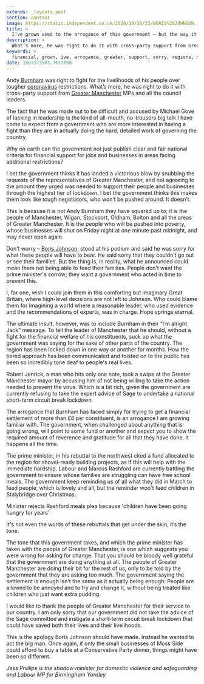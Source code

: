 ```yaml
--- 
extends: _layouts.post 
section: content 
image: https://static.independent.co.uk/2020/10/20/22/BORIS%20JOHNSON.jpeg 
title: > 
  I’ve grown used to the arrogance of this government – but the way it’s treating the regions is just insulting 
description: > 
  What’s more, he was right to do it with cross-party support from Greater Manchester MPs and all the council leaders.Why on earth can the government not just publish clear and fair national criteria for financial support for jobs and businesses in areas facing additional restrictions?Robert Jenrick, a man who hits only one note, took a swipe at the Greater Manchester mayor by accusing him of not being willing to take the action needed to prevent the virus.The people of Greater Manchester are doing their bit for the rest of us, only to be told by the government that they are asking too much.I would like to thank the people of Greater Manchester for their service to our country. 
keywords: > 
  financial, grown, ive, arrogance, greater, support, sorry, regions, manchester, johnson, fight, burnham, businesses, prime, used, insulting, treating, way 
date: 1603373503.7677898 
--- 
```

<div><p class="sc-pQGev lbdMzz above-article-prompt-donations"></p><p class="sc-qcpsZ hkkdnF">

</p><p>Andy<a href="/topic/andy-burnham"> Burnham</a> was right to fight for the livelihoods of his people over tougher <a href="/topic/coronavirus">coronavirus</a> restrictions. What&#8217;s more, he was right to do it with cross-party support from <a href="/topic/greater-manchester">Greater Manchester</a> MPs and all the council leaders.</p><p>The fact that he was made out to be difficult and accused by Michael Gove of lacking in leadership is the kind of all-mouth, no-trousers big talk I have come to expect from a government who are more interested in having a fight than they are in actually doing the hard, detailed work of governing the country.</p><p></p><p>Why on earth can the government not just publish clear and fair national criteria for financial support for jobs and businesses in areas facing additional restrictions?</p><p id="article-im-prompt"></p><p>I bet the government thinks it has landed a victorious blow by snubbing the requests of the representatives of Greater Manchester, and not agreeing to the amount they urged was needed to support their people and businesses through the highest tier of lockdown. I bet the government thinks this makes them look like tough negotiators, who won&#8217;t be pushed around. It doesn&#8217;t.</p><p></p><p class="sc-qOiPt jpYiwZ">This is because it is not Andy Burnham they have squared up to; it is the people of Manchester, Wigan, Stockport, Oldham, Bolton and all the areas of Greater Manchester. It is the people who will be pushed into poverty, whose businesses will shut on Friday night at one minute past midnight, and may never open again.</p><p></p><p>Don&#8217;t worry &#8211; <a href="/topic/boris-johnson">Boris Johnson</a>, stood at his podium and said he was sorry for what these people will have to bear. He said sorry that they couldn&#8217;t go out or see their families. But the thing is, in reality, what he announced could mean them not being able to feed their families. People don&#8217;t want the prime minister's sorrow; they want a government who acted in time to prevent this.&#160;</p><p>I, for one, wish I could join them in this comforting but imaginary Great Britain, where high-level decisions are not left to Johnson. Who could blame them for imagining a world where a reasonable leader, who used evidence and the recommendations of experts, was in charge. Hope springs eternal. &#160; </p><p>The ultimate insult, however, was to include Burnham in their &#8220;I&#8217;m alright Jack&#8221; message. To tell the leader of Manchester that he should, without a fight for the financial welfare of his constituents, suck up what the government was saying for the sake of other parts of the country. The region has been locked down in one way or another for months. How the tiered approach has been communicated and foisted on to the public has been so incredibly tone deaf to people's real lives. &#160;</p><p id="taboola-carousel-thumbnails"></p><p>Robert Jenrick, a man who hits only one note, took a swipe at the Greater Manchester mayor by accusing him of not being willing to take the action needed to prevent the virus. Which is a bit rich, given the government are currently refusing to take the expert advice of Sage to undertake a national short-term circuit break lockdown. &#160;</p><p>The arrogance that Burnham has faced simply for trying to get a financial settlement of more than &#163;8 per constituent, is an arrogance I am growing familiar with. The government, when challenged about anything that is going wrong, will point to some fund or another and expect you to show the required amount of reverence and gratitude for all that they have done. It happens all the time. &#160;</p><p>The prime minister, in his rebuttal to the northwest cited a fund allocated to the region for shovel-ready building projects, as if this will help with the immediate hardship. Labour and Marcus Rashford are currently battling the government to ensure whose families are struggling can have free school meals. The government keep reminding us of all what they did in March to feed people, which is lovely and all, but the reminder won't feed children in Stalybridge over Christmas. &#160;</p><p class="sc-oVoYc jwakra"></p><p class="sc-pDboM dXmEmK">Minister rejects Rashford meals plea because 'children have been going hungry for years'</p><p>It's not even the words of these rebuttals that get under the skin, it&#8217;s the tone.</p><p>The tone that this government takes, and which the prime minister has taken with the people of Greater Manchester, is one which suggests you were wrong for asking for change. That you should be bloody well grateful that the government are doing anything at all. The people of Greater Manchester are doing their bit for the rest of us, only to be told by the government that they are asking too much. The government saying the settlement is enough isn't the same as it actually being enough. People are allowed to be annoyed and to try and change it, without being treated like children who just want extra pudding. &#160;</p><p></p><p>I would like to thank the people of Greater Manchester for their service to our country. I am only sorry that our government did not take the advice of the Sage committee and instigate a short-term circuit break lockdown that could have saved both their lives and their livelihoods.</p><p>This is the apology Boris Johnson should have made. Instead he wanted to act the big man. Once again, if only the small businesses of Moss Side could afford to buy a table at a Conservative Party dinner, things might have been so different.&#160;</p><p></p><p><i>Jess Phillips is the&#160;shadow minister for domestic violence and safeguarding and&#160;Labour MP for Birmingham Yardley</i></p><p class="sc-qPyvj iXzmwK"></p></div>